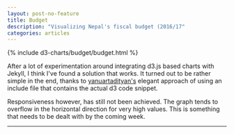 ```yaml
---
layout: post-no-feature
title: Budget
description: "Visualizing Nepal's fiscal budget (2016/17"
categories: articles
---
```


{% include d3-charts/budget/budget.html %}

After a lot of experimentation around integrating d3.js based charts with Jekyll, I think I've found a solution that works. It turned out to be rather simple in the end, thanks to [yanuartadityan's](https://github.com/yanuartadityan/yanuartadityan.github.io) elegant approach of using an include file that contains the actual d3 code snippet.

Responsiveness however, has still not been achieved. The graph tends to overflow in the horizontal direction for very high values. This is something that needs to be dealt with by the coming week. 



***
